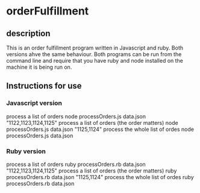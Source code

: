 # orderFulfillment

## description
This is an order fulfillment program written in Javascript and ruby. Both versions ahve the same behaviour. Both programs can be run from the command line and require that you have ruby and node installed on the machine it is being run on.

## Instructions for use
### Javascript version
process a list of orders
    node processOrders.js data.json "1122,1123,1124,1125"
process a list of orders (the order matters)
    node processOrders.js data.json "1125,1124"
process the whole list of ordes
    node processOrders.js data.json

### Ruby version
process a list of orders
    ruby processOrders.rb data.json "1122,1123,1124,1125"
process a list of orders (the order matters)
    ruby processOrders.rb data.json "1125,1124"
process the whole list of ordes
    ruby processOrders.rb data.json
